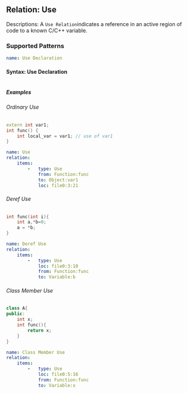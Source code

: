 ## Relation: Use
Descriptions: A `Use Relation`indicates a reference in an active region of code to a known C/C++ variable.

### Supported Patterns
```yaml
name: Use Declaration
```
#### Syntax: Use Declaration

```text
```

##### Examples

###### Ordinary Use

```cpp
extern int var1;
int func() {
    int local_var = var1; // use of var1
}
```

```yaml
name: Use
relation:
    items:
        -   type: Use
            from: Function:func
            to: Object:var1
            loc: file0:3:21
```
###### Deref Use
```cpp
int func(int i){
    int a,*b=0;
    a = *b; 
}
```

```yaml
name: Deref Use
relation:
    items:
        -   type: Use
            loc: file0:3:10
            from: Function:func
            to: Variable:b
```
###### Class Member Use
```cpp
class A{
public:
    int x;
    int func(){
        return x;
    }
}
```

```yaml
name: Class Member Use
relation:
    items:
        -   type: Use
            loc: file0:5:16
            from: Function:func
            to: Variable:x
```